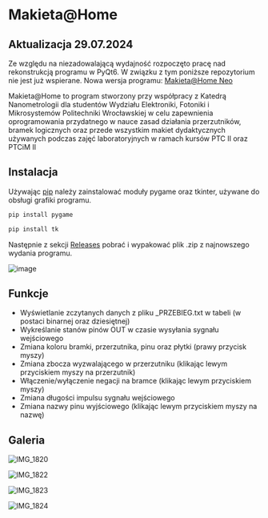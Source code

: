 # Makieta@Home

## Aktualizacja 29.07.2024

Ze względu na niezadowalającą wydajność rozpoczęto pracę nad rekonstrukcją programu w PyQt6. W związku z tym poniższe repozytorium nie jest już wspierane. Nowa wersja programu: [Makieta@Home Neo](https://github.com/DerQut/MakietaAtHomeNeo)

Makieta@Home to program stworzony przy współpracy z Katedrą Nanometrologii dla studentów Wydziału Elektroniki, Fotoniki i Mikrosystemów Politechniki Wrocławskiej w celu zapewnienia oprogramowania przydatnego w nauce zasad działania przerzutników, bramek logicznych oraz przede wszystkim makiet dydaktycznych używanych podczas zajęć laboratoryjnych w ramach kursów PTC II oraz PTCiM II

## Instalacja

Używając [pip](https://pip.pypa.io/en/stable/) należy zainstalować moduły pygame oraz tkinter, używane do obsługi grafiki programu.

```bash
pip install pygame
```
```bash
pip install tk
```

Następnie z sekcji [Releases](https://github.com/DerQut/popMakieta/releases) pobrać i wypakować plik .zip z najnowszego wydania programu.

![image](https://github.com/DerQut/MakietaAtHome/assets/47953909/2806712e-1adb-404a-95d3-e5c6e03ae401)


## Funkcje

- Wyświetlanie zczytanych danych z pliku _PRZEBIEG.txt w tabeli (w postaci binarnej oraz dziesiętnej)
- Wykreślanie stanów pinów OUT w czasie wysyłania sygnału wejściowego
- Zmiana koloru bramki, przerzutnika, pinu oraz płytki (prawy przycisk myszy)
- Zmiana zbocza wyzwalającego w przerzutniku (klikając lewym przyciskiem myszy na przerzutnik)
- Włączenie/wyłączenie negacji na bramce (klikając lewym przyciskiem myszy)
- Zmiana długości impulsu sygnału wejściowego
- Zmiana nazwy pinu wyjściowego (klikając lewym przyciskiem myszy na nazwę)

## Galeria

![IMG_1820](https://github.com/DerQut/MakietaAtHome/assets/47953909/9416780e-01ad-4435-99db-7786326e78d5)

![IMG_1822](https://github.com/DerQut/MakietaAtHome/assets/47953909/6b024dee-7770-4a96-8dda-8dcaae07be78)

![IMG_1823](https://github.com/DerQut/MakietaAtHome/assets/47953909/bc8bd54d-babb-4c4a-be8f-4c855895f7e8)

![IMG_1824](https://github.com/DerQut/MakietaAtHome/assets/47953909/77877527-a874-4a09-b976-054b1ced409a)
